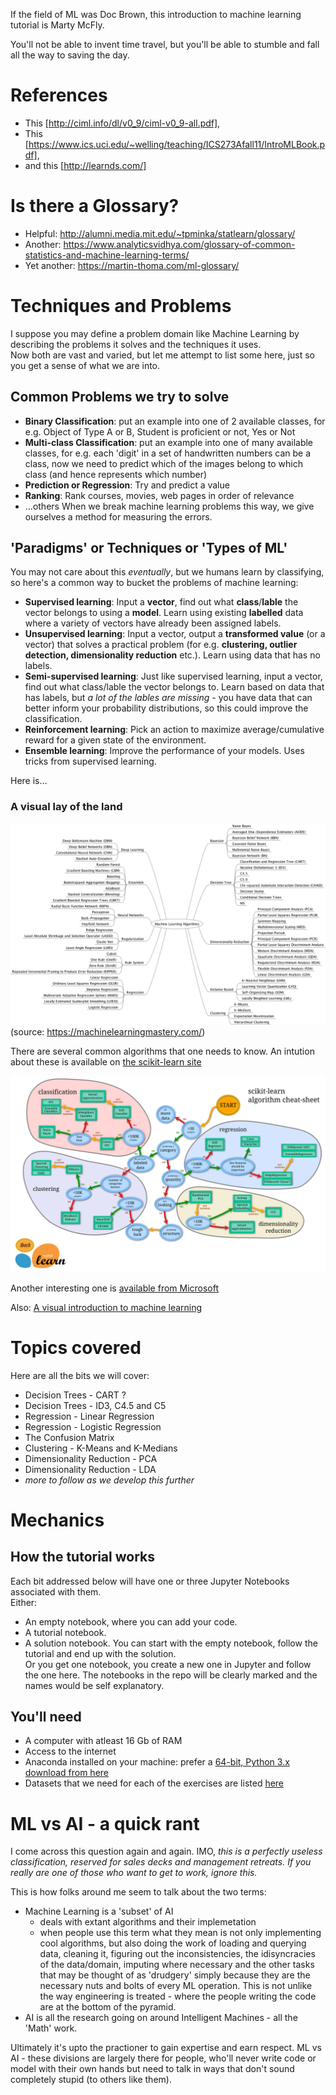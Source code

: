 If the field of ML was Doc Brown, this introduction to machine learning tutorial is Marty McFly. 

You'll not be able to invent time travel, but you'll be able to stumble and fall all the way to saving the day. 

# References

- This [http://ciml.info/dl/v0_9/ciml-v0_9-all.pdf], 
- This [https://www.ics.uci.edu/~welling/teaching/ICS273Afall11/IntroMLBook.pdf], 
-  and this [http://learnds.com/]

# Is there a Glossary?

- Helpful: http://alumni.media.mit.edu/~tpminka/statlearn/glossary/
- Another: https://www.analyticsvidhya.com/glossary-of-common-statistics-and-machine-learning-terms/
- Yet another: https://martin-thoma.com/ml-glossary/

# Techniques and Problems

I suppose you may define a problem domain like Machine Learning by describing the problems it solves and the techniques it uses.  
Now both are vast and varied, but let me attempt to list some here, just so you get a sense of what we are into.  

## Common Problems we try to solve

- **Binary Classification**: put an example into one of 2 available classes, for e.g. Object of Type A or B, Student is proficient or not, Yes or Not
- **Multi-class Classification**: put an example into one of many available classes, for e.g. each 'digit' in a set of handwritten numbers can be a class, now we need to predict which of the images belong to which class (and hence represents which number)
- **Prediction or Regression**: Try and predict a value
- **Ranking**: Rank courses, movies, web pages in order of relevance
- ...others
When we break machine learning problems this way, we give ourselves a method for measuring the errors.

## 'Paradigms' or Techniques or 'Types of ML'

You may not care about this *eventually*, but we humans learn by classifying, so here's a common way to bucket the problems of machine learning:

- **Supervised learning**: Input a **vector**, find out what **class**/**lable** the vector belongs to using a **model**. Learn using existing **labelled** data where a variety of vectors have already been assigned labels.
- **Unsupervised learning**: Input a vector, output a **transformed value** (or a vector) that solves a practical problem (for e.g. **clustering, outlier detection, dimensionality reduction** etc.). Learn using data that has no labels.
- **Semi-supervised learning**: Just like supervised learning, input a vector, find out what class/lable the vector belongs to. Learn based on data that has labels, but *a lot of the lables are missing* - you have data that can better inform your probability distributions, so this could improve the classification. 
- **Reinforcement learning**: Pick an action to maximize average/cumulative reward for a given state of the environment. 
- **Ensemble learning**: Improve the performance of your models. Uses tricks from supervised learning.

Here is...

### A visual lay of the land

![A Mindmap of the algorithms](images/MachineLearningAlgorithms.png)
(source: https://machinelearningmastery.com/)


There are several common algorithms that one needs to know. An intution about these is available on [the scikit-learn site](https://scikit-learn.org/stable/tutorial/machine_learning_map/index.html)

![Choosing the right estimator](images/ml_map.png)

Another interesting one is [available from Microsoft](https://download.microsoft.com/download/A/6/1/A613E11E-8F9C-424A-B99D-65344785C288/microsoft-machine-learning-algorithm-cheat-sheet-v7.pdf)

Also:
[A visual introduction to machine learning](http://www.r2d3.us/visual-intro-to-machine-learning-part-1/)


# Topics covered
Here are all the bits we will cover:
- Decision Trees - CART ?
- Decision Trees - ID3, C4.5 and C5
- Regression - Linear Regression
- Regression - Logistic Regression
- The Confusion Matrix
- Clustering - K-Means and K-Medians
- Dimensionality Reduction - PCA
- Dimensionality Reduction - LDA
- *more to follow as we develop this further*

# Mechanics
## How the tutorial works
Each bit addressed below will have one or three Jupyter Notebooks associated with them.  
Either:  
- An empty notebook, where you can add your code.
- A tutorial notebook.
- A solution notebook.
You can start with the empty notebook, follow the tutorial and end up with the solution.  
Or you get one notebook, you create a new one in Jupyter and follow the one here.
The notebooks in the repo will be clearly marked and the names would be self explanatory.
## You'll need
- A computer with atleast 16 Gb of RAM
- Access to the internet
- Anaconda installed on your machine: prefer a [64-bit, Python 3.x download from here](https://www.anaconda.com/download/)
- Datasets that we need for each of the exercises are listed [here](dataset-references.md)  


# ML vs AI - a quick rant
I come across this question again and again. IMO, _this is a perfectly useless classification, reserved for sales decks and management retreats. If you really are one of those who want to get to work, ignore this._  

This is how folks around me seem to talk about the two terms:   
- Machine Learning is a 'subset' of AI
	- deals with extant algorithms and their implemetation
	- when people use this term what they mean is not only implementing cool algorithms, but also doing the work of loading and querying data, cleaning it, figuring out the inconsistencies, the idisyncracies of the data/domain, imputing where necessary and the other tasks that may be thought of as 'drudgery' simply because they are the necessary nuts and bolts of every ML operation. This is not unlike the way engineering is treated - where the people writing the code are at the bottom of the pyramid. 
- AI is all the research going on around Intelligent Machines - all the 'Math' work. 
  
Ultimately it's upto the practioner to gain expertise and earn respect. ML vs AI - these divisions are largely there for people, who'll never write code or model with their own hands but need to talk in ways that don't sound completely stupid (to others like them).  